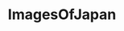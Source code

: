 ---
title: ImagesOfJapan
crosslinks:
- japanpics
- pics
- imagesofnetwork
- japan
- itookapicture
- mildlyinteresting
- food
- JapaneseFood
- EarthPorn
- analog
- ramen
- funny
- travel
- MyWallpaperClub
- Sneakers
- OldSchoolCool
- CityPorn
- aww
- sneakermarket
- gaming
---